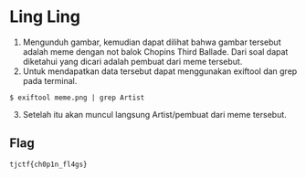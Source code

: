 # Ling Ling

1. Mengunduh gambar, kemudian dapat dilihat bahwa gambar tersebut adalah meme dengan not balok Chopins Third Ballade. Dari soal dapat diketahui yang dicari adalah pembuat dari meme tersebut.
2. Untuk mendapatkan data tersebut dapat menggunakan exiftool dan grep pada terminal.

```
$ exiftool meme.png | grep Artist
```
3. Setelah itu akan muncul langsung Artist/pembuat dari meme tersebut.

## Flag

```
tjctf{ch0p1n_fl4gs}
```